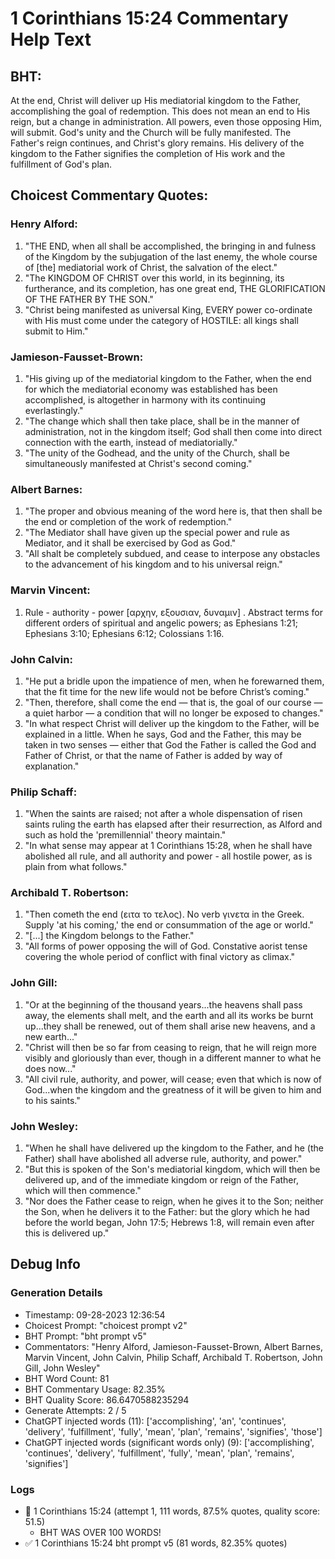 # 1 Corinthians 15:24 Commentary Help Text

## BHT:
At the end, Christ will deliver up His mediatorial kingdom to the Father, accomplishing the goal of redemption. This does not mean an end to His reign, but a change in administration. All powers, even those opposing Him, will submit. God's unity and the Church will be fully manifested. The Father's reign continues, and Christ's glory remains. His delivery of the kingdom to the Father signifies the completion of His work and the fulfillment of God's plan.

## Choicest Commentary Quotes:
### Henry Alford:
1. "THE END, when all shall be accomplished, the bringing in and fulness of the Kingdom by the subjugation of the last enemy, the whole course of [the] mediatorial work of Christ, the salvation of the elect." 
2. "The KINGDOM OF CHRIST over this world, in its beginning, its furtherance, and its completion, has one great end, THE GLORIFICATION OF THE FATHER BY THE SON."
3. "Christ being manifested as universal King, EVERY power co-ordinate with His must come under the category of HOSTILE: all kings shall submit to Him."

### Jamieson-Fausset-Brown:
1. "His giving up of the mediatorial kingdom to the Father, when the end for which the mediatorial economy was established has been accomplished, is altogether in harmony with its continuing everlastingly."
2. "The change which shall then take place, shall be in the manner of administration, not in the kingdom itself; God shall then come into direct connection with the earth, instead of mediatorially."
3. "The unity of the Godhead, and the unity of the Church, shall be simultaneously manifested at Christ's second coming."

### Albert Barnes:
1. "The proper and obvious meaning of the word here is, that then shall be the end or completion of the work of redemption."
2. "The Mediator shall have given up the special power and rule as Mediator, and it shall be exercised by God as God."
3. "All shalt be completely subdued, and cease to interpose any obstacles to the advancement of his kingdom and to his universal reign."

### Marvin Vincent:
1. Rule - authority - power [αρχην, εξουσιαν, δυναμιν] . Abstract terms for different orders of spiritual and angelic powers; as Ephesians 1:21; Ephesians 3:10; Ephesians 6:12; Colossians 1:16.

### John Calvin:
1. "He put a bridle upon the impatience of men, when he forewarned them, that the fit time for the new life would not be before Christ’s coming."
2. "Then, therefore, shall come the end — that is, the goal of our course — a quiet harbor — a condition that will no longer be exposed to changes."
3. "In what respect Christ will deliver up the kingdom to the Father, will be explained in a little. When he says, God and the Father, this may be taken in two senses — either that God the Father is called the God and Father of Christ, or that the name of Father is added by way of explanation."

### Philip Schaff:
1. "When the saints are raised; not after a whole dispensation of risen saints ruling the earth has elapsed after their resurrection, as Alford and such as hold the 'premillennial' theory maintain." 
2. "In what sense may appear at 1 Corinthians 15:28, when he shall have abolished all rule, and all authority and power - all hostile power, as is plain from what follows."

### Archibald T. Robertson:
1. "Then cometh the end (ειτα το τελος). No verb γινετα in the Greek. Supply 'at his coming,' the end or consummation of the age or world."
2. "[...] the Kingdom belongs to the Father."
3. "All forms of power opposing the will of God. Constative aorist tense covering the whole period of conflict with final victory as climax."

### John Gill:
1. "Or at the beginning of the thousand years...the heavens shall pass away, the elements shall melt, and the earth and all its works be burnt up...they shall be renewed, out of them shall arise new heavens, and a new earth..."
2. "Christ will then be so far from ceasing to reign, that he will reign more visibly and gloriously than ever, though in a different manner to what he does now..."
3. "All civil rule, authority, and power, will cease; even that which is now of God...when the kingdom and the greatness of it will be given to him and to his saints."

### John Wesley:
1. "When he shall have delivered up the kingdom to the Father, and he (the Father) shall have abolished all adverse rule, authority, and power."
2. "But this is spoken of the Son's mediatorial kingdom, which will then be delivered up, and of the immediate kingdom or reign of the Father, which will then commence."
3. "Nor does the Father cease to reign, when he gives it to the Son; neither the Son, when he delivers it to the Father: but the glory which he had before the world began, John 17:5; Hebrews 1:8, will remain even after this is delivered up."


## Debug Info
### Generation Details
- Timestamp: 09-28-2023 12:36:54
- Choicest Prompt: "choicest prompt v2"
- BHT Prompt: "bht prompt v5"
- Commentators: "Henry Alford, Jamieson-Fausset-Brown, Albert Barnes, Marvin Vincent, John Calvin, Philip Schaff, Archibald T. Robertson, John Gill, John Wesley"
- BHT Word Count: 81
- BHT Commentary Usage: 82.35%
- BHT Quality Score: 86.6470588235294
- Generate Attempts: 2 / 5
- ChatGPT injected words (11):
	['accomplishing', 'an', 'continues', 'delivery', 'fulfillment', 'fully', 'mean', 'plan', 'remains', 'signifies', 'those']
- ChatGPT injected words (significant words only) (9):
	['accomplishing', 'continues', 'delivery', 'fulfillment', 'fully', 'mean', 'plan', 'remains', 'signifies']

### Logs
- 🔄 1 Corinthians 15:24 (attempt 1, 111 words, 87.5% quotes, quality score: 51.5) 
	- BHT WAS OVER 100 WORDS!
- ✅ 1 Corinthians 15:24 bht prompt v5 (81 words, 82.35% quotes)